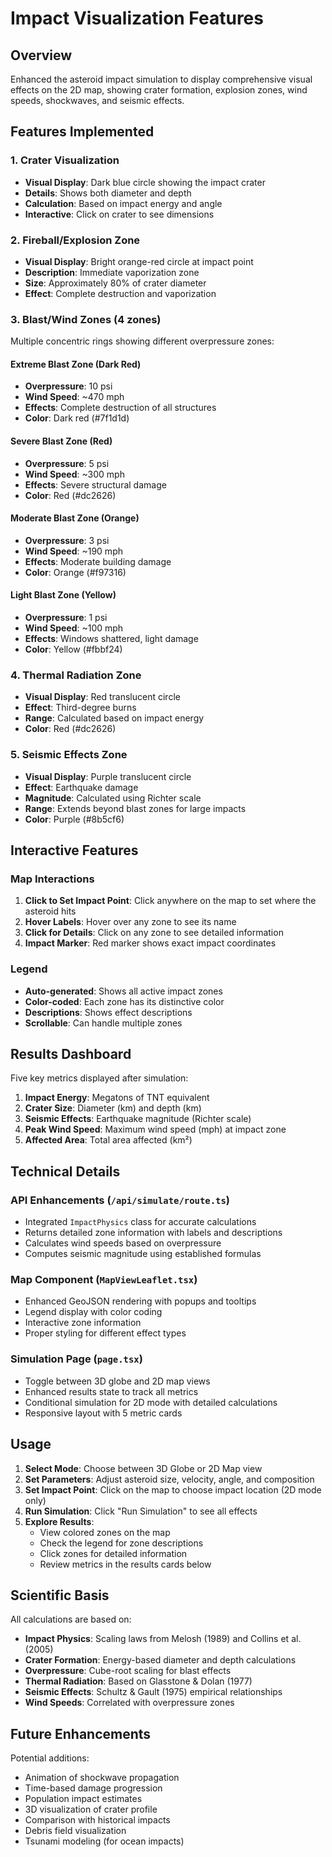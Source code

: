 # Impact Visualization Features

## Overview
Enhanced the asteroid impact simulation to display comprehensive visual effects on the 2D map, showing crater formation, explosion zones, wind speeds, shockwaves, and seismic effects.

## Features Implemented

### 1. **Crater Visualization**
- **Visual Display**: Dark blue circle showing the impact crater
- **Details**: Shows both diameter and depth
- **Calculation**: Based on impact energy and angle
- **Interactive**: Click on crater to see dimensions

### 2. **Fireball/Explosion Zone**
- **Visual Display**: Bright orange-red circle at impact point
- **Description**: Immediate vaporization zone
- **Size**: Approximately 80% of crater diameter
- **Effect**: Complete destruction and vaporization

### 3. **Blast/Wind Zones** (4 zones)
Multiple concentric rings showing different overpressure zones:

#### Extreme Blast Zone (Dark Red)
- **Overpressure**: 10 psi
- **Wind Speed**: ~470 mph
- **Effects**: Complete destruction of all structures
- **Color**: Dark red (#7f1d1d)

#### Severe Blast Zone (Red)
- **Overpressure**: 5 psi
- **Wind Speed**: ~300 mph
- **Effects**: Severe structural damage
- **Color**: Red (#dc2626)

#### Moderate Blast Zone (Orange)
- **Overpressure**: 3 psi
- **Wind Speed**: ~190 mph
- **Effects**: Moderate building damage
- **Color**: Orange (#f97316)

#### Light Blast Zone (Yellow)
- **Overpressure**: 1 psi
- **Wind Speed**: ~100 mph
- **Effects**: Windows shattered, light damage
- **Color**: Yellow (#fbbf24)

### 4. **Thermal Radiation Zone**
- **Visual Display**: Red translucent circle
- **Effect**: Third-degree burns
- **Range**: Calculated based on impact energy
- **Color**: Red (#dc2626)

### 5. **Seismic Effects Zone**
- **Visual Display**: Purple translucent circle
- **Effect**: Earthquake damage
- **Magnitude**: Calculated using Richter scale
- **Range**: Extends beyond blast zones for large impacts
- **Color**: Purple (#8b5cf6)

## Interactive Features

### Map Interactions
1. **Click to Set Impact Point**: Click anywhere on the map to set where the asteroid hits
2. **Hover Labels**: Hover over any zone to see its name
3. **Click for Details**: Click on any zone to see detailed information
4. **Impact Marker**: Red marker shows exact impact coordinates

### Legend
- **Auto-generated**: Shows all active impact zones
- **Color-coded**: Each zone has its distinctive color
- **Descriptions**: Shows effect descriptions
- **Scrollable**: Can handle multiple zones

## Results Dashboard

Five key metrics displayed after simulation:

1. **Impact Energy**: Megatons of TNT equivalent
2. **Crater Size**: Diameter (km) and depth (km)
3. **Seismic Effects**: Earthquake magnitude (Richter scale)
4. **Peak Wind Speed**: Maximum wind speed (mph) at impact zone
5. **Affected Area**: Total area affected (km²)

## Technical Details

### API Enhancements (`/api/simulate/route.ts`)
- Integrated `ImpactPhysics` class for accurate calculations
- Returns detailed zone information with labels and descriptions
- Calculates wind speeds based on overpressure
- Computes seismic magnitude using established formulas

### Map Component (`MapViewLeaflet.tsx`)
- Enhanced GeoJSON rendering with popups and tooltips
- Legend display with color coding
- Interactive zone information
- Proper styling for different effect types

### Simulation Page (`page.tsx`)
- Toggle between 3D globe and 2D map views
- Enhanced results state to track all metrics
- Conditional simulation for 2D mode with detailed calculations
- Responsive layout with 5 metric cards

## Usage

1. **Select Mode**: Choose between 3D Globe or 2D Map view
2. **Set Parameters**: Adjust asteroid size, velocity, angle, and composition
3. **Set Impact Point**: Click on the map to choose impact location (2D mode only)
4. **Run Simulation**: Click "Run Simulation" to see all effects
5. **Explore Results**: 
   - View colored zones on the map
   - Check the legend for zone descriptions
   - Click zones for detailed information
   - Review metrics in the results cards below

## Scientific Basis

All calculations are based on:
- **Impact Physics**: Scaling laws from Melosh (1989) and Collins et al. (2005)
- **Crater Formation**: Energy-based diameter and depth calculations
- **Overpressure**: Cube-root scaling for blast effects
- **Thermal Radiation**: Based on Glasstone & Dolan (1977)
- **Seismic Effects**: Schultz & Gault (1975) empirical relationships
- **Wind Speeds**: Correlated with overpressure zones

## Future Enhancements

Potential additions:
- Animation of shockwave propagation
- Time-based damage progression
- Population impact estimates
- 3D visualization of crater profile
- Comparison with historical impacts
- Debris field visualization
- Tsunami modeling (for ocean impacts)
